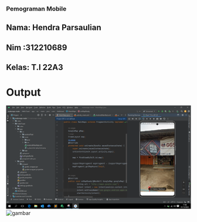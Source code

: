 ### Pemograman Mobile
## Nama: Hendra Parsaulian
## Nim :312210689
## Kelas: T.I 22A3

# Output
![gambar](/img/bb.PNG)
![gambar](https://github.com/Hendraparsaulian28/Maps/blob/main/img/bbc.png)
